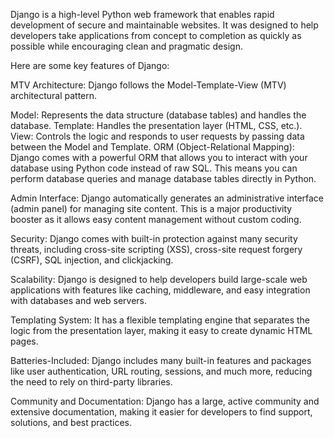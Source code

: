 Django is a high-level Python web framework that enables rapid development of secure and maintainable websites. It was designed to help developers take applications from concept to completion as quickly as possible while encouraging clean and pragmatic design.

Here are some key features of Django:

MTV Architecture: Django follows the Model-Template-View (MTV) architectural pattern.

Model: Represents the data structure (database tables) and handles the database.
Template: Handles the presentation layer (HTML, CSS, etc.).
View: Controls the logic and responds to user requests by passing data between the Model and Template.
ORM (Object-Relational Mapping): Django comes with a powerful ORM that allows you to interact with your database using Python code instead of raw SQL. This means you can perform database queries and manage database tables directly in Python.

Admin Interface: Django automatically generates an administrative interface (admin panel) for managing site content. This is a major productivity booster as it allows easy content management without custom coding.

Security: Django comes with built-in protection against many security threats, including cross-site scripting (XSS), cross-site request forgery (CSRF), SQL injection, and clickjacking.

Scalability: Django is designed to help developers build large-scale web applications with features like caching, middleware, and easy integration with databases and web servers.

Templating System: It has a flexible templating engine that separates the logic from the presentation layer, making it easy to create dynamic HTML pages.

Batteries-Included: Django includes many built-in features and packages like user authentication, URL routing, sessions, and much more, reducing the need to rely on third-party libraries.

Community and Documentation: Django has a large, active community and extensive documentation, making it easier for developers to find support, solutions, and best practices.
